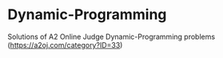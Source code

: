 # Dynamic-Programming

Solutions of A2 Online Judge Dynamic-Programming problems
(https://a2oj.com/category?ID=33)
